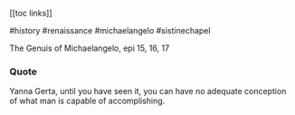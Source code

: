 [[toc links]] 

#history #renaissance #michaelangelo #sistinechapel 

The Genuis of Michaelangelo, epi 15, 16, 17

### Quote

Yanna Gerta, until you have seen it, you can have no adequate conception of what man is capable of accomplishing. 


